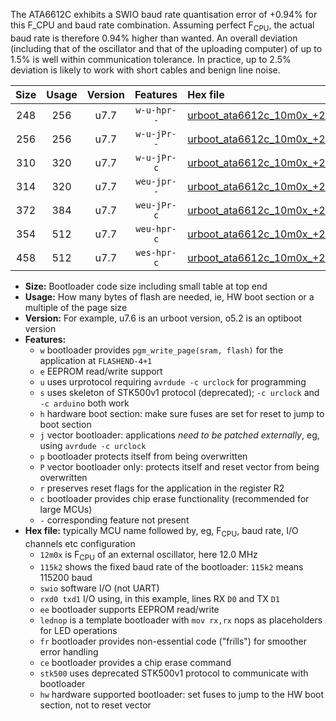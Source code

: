 The ATA6612C exhibits a SWIO baud rate quantisation error of +0.94% for this F_CPU and baud rate combination. Assuming perfect F<sub>CPU</sub>, the actual baud rate is therefore 0.94% higher than wanted. An overall deviation (including that of the oscillator and that of the uploading computer) of up to 1.5% is well within communication tolerance. In practice, up to 2.5% deviation is likely to work with short cables and benign line noise.

|Size|Usage|Version|Features|Hex file|
|:-:|:-:|:-:|:-:|:--|
|248|256|u7.7|`w-u-hpr--`|[urboot_ata6612c_10m0x_+230k4_swio_rxd0_txd1_lednop_hw.hex](https://raw.githubusercontent.com/stefanrueger/urboot.hex/main/mcus/ata6612c/external_oscillator/fcpu_10m0x/br_+230k4/urboot_ata6612c_10m0x_+230k4_swio_rxd0_txd1_lednop_hw.hex)|
|256|256|u7.7|`w-u-jPr--`|[urboot_ata6612c_10m0x_+230k4_swio_rxd0_txd1.hex](https://raw.githubusercontent.com/stefanrueger/urboot.hex/main/mcus/ata6612c/external_oscillator/fcpu_10m0x/br_+230k4/urboot_ata6612c_10m0x_+230k4_swio_rxd0_txd1.hex)|
|310|320|u7.7|`w-u-jPr-c`|[urboot_ata6612c_10m0x_+230k4_swio_rxd0_txd1_lednop_fr_ce.hex](https://raw.githubusercontent.com/stefanrueger/urboot.hex/main/mcus/ata6612c/external_oscillator/fcpu_10m0x/br_+230k4/urboot_ata6612c_10m0x_+230k4_swio_rxd0_txd1_lednop_fr_ce.hex)|
|314|320|u7.7|`weu-jpr--`|[urboot_ata6612c_10m0x_+230k4_swio_rxd0_txd1_ee_lednop.hex](https://raw.githubusercontent.com/stefanrueger/urboot.hex/main/mcus/ata6612c/external_oscillator/fcpu_10m0x/br_+230k4/urboot_ata6612c_10m0x_+230k4_swio_rxd0_txd1_ee_lednop.hex)|
|372|384|u7.7|`weu-jPr-c`|[urboot_ata6612c_10m0x_+230k4_swio_rxd0_txd1_ee_lednop_fr_ce.hex](https://raw.githubusercontent.com/stefanrueger/urboot.hex/main/mcus/ata6612c/external_oscillator/fcpu_10m0x/br_+230k4/urboot_ata6612c_10m0x_+230k4_swio_rxd0_txd1_ee_lednop_fr_ce.hex)|
|354|512|u7.7|`weu-hpr-c`|[urboot_ata6612c_10m0x_+230k4_swio_rxd0_txd1_ee_lednop_fr_ce_hw.hex](https://raw.githubusercontent.com/stefanrueger/urboot.hex/main/mcus/ata6612c/external_oscillator/fcpu_10m0x/br_+230k4/urboot_ata6612c_10m0x_+230k4_swio_rxd0_txd1_ee_lednop_fr_ce_hw.hex)|
|458|512|u7.7|`wes-hpr-c`|[urboot_ata6612c_10m0x_+230k4_swio_rxd0_txd1_ee_lednop_fr_ce_stk500_hw.hex](https://raw.githubusercontent.com/stefanrueger/urboot.hex/main/mcus/ata6612c/external_oscillator/fcpu_10m0x/br_+230k4/urboot_ata6612c_10m0x_+230k4_swio_rxd0_txd1_ee_lednop_fr_ce_stk500_hw.hex)|

- **Size:** Bootloader code size including small table at top end
- **Usage:** How many bytes of flash are needed, ie, HW boot section or a multiple of the page size
- **Version:** For example, u7.6 is an urboot version, o5.2 is an optiboot version
- **Features:**
  + `w` bootloader provides `pgm_write_page(sram, flash)` for the application at `FLASHEND-4+1`
  + `e` EEPROM read/write support
  + `u` uses urprotocol requiring `avrdude -c urclock` for programming
  + `s` uses skeleton of STK500v1 protocol (deprecated); `-c urclock` and `-c arduino` both work
  + `h` hardware boot section: make sure fuses are set for reset to jump to boot section
  + `j` vector bootloader: applications *need to be patched externally*, eg, using `avrdude -c urclock`
  + `p` bootloader protects itself from being overwritten
  + `P` vector bootloader only: protects itself and reset vector from being overwritten
  + `r` preserves reset flags for the application in the register R2
  + `c` bootloader provides chip erase functionality (recommended for large MCUs)
  + `-` corresponding feature not present
- **Hex file:** typically MCU name followed by, eg, F<sub>CPU</sub>, baud rate, I/O channels etc configuration
  + `12m0x` is F<sub>CPU</sub> of an external oscillator, here 12.0 MHz
  + `115k2` shows the fixed baud rate of the bootloader: `115k2` means 115200 baud
  + `swio` software I/O (not UART)
  + `rxd0 txd1` I/O using, in this example, lines RX `D0` and TX `D1`
  + `ee` bootloader supports EEPROM read/write
  + `lednop` is a template bootloader with `mov rx,rx` nops as placeholders for LED operations
  + `fr` bootloader provides non-essential code ("frills") for smoother error handling
  + `ce` bootloader provides a chip erase command
  + `stk500` uses deprecated STK500v1 protocol to communicate with bootloader
  + `hw` hardware supported bootloader: set fuses to jump to the HW boot section, not to reset vector
